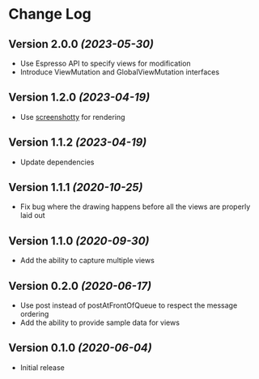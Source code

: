 Change Log
==========
Version 2.0.0 *(2023-05-30)*
----------------------------

* Use Espresso API to specify views for modification
* Introduce ViewMutation and GlobalViewMutation interfaces

Version 1.2.0 *(2023-04-19)*
----------------------------

* Use [screenshotty](https://github.com/bolteu/screenshotty) for rendering

Version 1.1.2 *(2023-04-19)*
----------------------------

* Update dependencies

Version 1.1.1 *(2020-10-25)*
----------------------------

* Fix bug where the drawing happens before all the views are properly laid out

Version 1.1.0 *(2020-09-30)*
----------------------------

* Add the ability to capture multiple views

Version 0.2.0 *(2020-06-17)*
----------------------------

* Use post instead of postAtFrontOfQueue to respect the message ordering
* Add the ability to provide sample data for views

Version 0.1.0 *(2020-06-04)*
----------------------------

 * Initial release

